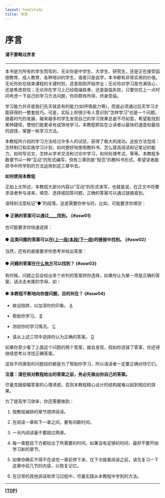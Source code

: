 ```yaml
---
layout: how2study
title: 序言
---
```


# 序言

**请不要略过序言**

<h4 id="top"></h4>

***

本书是为所有的学生而写的，无论你是中学生、大学生、研究生，还是正在接受函授教育、成人教育、各种培训的学生，或者只是自学，本书都有非常实用的价值。无论你处在结束课程的关键时刻，还是刚刚开始学业；无论你对学习是充满信心，还是焦虑担忧；无论你在学习上已经稳操胜券，还是面临失败，只要你花上一点时间考虑一下自己的学习方法问题，你将颇有所得，终身受益。

学习能力并非是我们先天就具有的能力(如呼吸能力等)，而是必须通过后天学习才能获得的一整套技巧。可是，实际上却很少有人意识到“怎样学习”也是一个问题。随着时代的发展，越来越多的学生发现自己的学习效果总是不尽如意，希望能找到某种捷径，使他们能更卓有成效地学习。本教程即旨在让读者以最快的速度和最佳的途径，掌握一些学习方法。

本教程所介绍的学习方法经过许多人的试验，获得了极大的成功。这些方法包括：怎样制订和实施学习计划，如何更好地使用教科书，怎么提高阅读和记笔记的能力，如何写论文，怎样从学术交流和讨论中学习，如何处理考试，等等。本教程多数章节以一种“互动”的形式编写，但有三章则是“规范”的教科书形式，希望读者能把书中所学到的方法运用到这三章中去。

**如何使用本教程**

正如上文所述，本教程大部分内容以“互动”的形式来写，也就是说，在正文中将要求读者参与进来，填空、选择或回答问题，正确的答案可以通过链接查到。

请特别注意标记“●”的段落，这是需要你参与的，比如，可能要求你填空：

#### ● 正确的答案可以通过[\_\_\_\_][asw01]找到。 {#asw01}

也可能要求你快速选择：

#### ● 这类问题的答案可以在([上一段/本段/下一段][asw02])的链接中找到。 {#asw02}

当然，还有的直接要求你思考并给出答案：

#### ● 问题的答案在[什么地方][asw03]可以找到？ {#asw03}

有时候，问题之后会给出多个并列的答案供你选择，如果你认为某一项是正确的答案，请点击末尾的字母，如：

#### ● 本教程不断地向你提问题，目的何在？ {#asw04}

- 故设陷阱，以加深你的印象。 [A][asw04_1]

- 帮助你学习。 [B][asw04_2]

- 测验你的学习情况。 [C][asw04_3]

- 请从上述三项中选择你认为正确的答案。 [D][asw04_4]

如果你至少看了上面这个问题的两个答案，就会发现，假如你选错了答案，你还得继续思考以寻找正确答案。

这些不同类型的问题目的都是为了帮助你学习，所以请读者一定要正确对待它们。

**注意：请在核对教程给出的答案之前，务必先做出你自己的答案。**

尽量克服偷瞄答案的心理诱惑，否则本教程精心设计的结构就难以起到相应的效果。

为了提高学习效率，你还需要做到：

1. 按教程编排的章节顺序阅读。

2. 在阅读一章和下一章之间，要有间歇时间。

3. 一天内阅读量不要超过两章。

4. 每一章题目下方都给出了所需要的时间，如果没有足够的时间，最好不要开始学习新的章节。

5. 如果你确实不得不在读完一章前停下来，在下次接着阅读之前，请先复习一下这章中前几节的内容，以恢复记忆。

6. 在日常的其他阅读和学习过程中，尽量实践从本教程中学到的方法。

***

**[[TOP](#top)]**

[asw01]: how2study_0_01.html '链接'

[asw02]: how2study_0_02.html '本段'

[asw03]: how2study_0_03.html '当前段落的链接中'

[asw04_1]: how2study_0_04_1.html '这不是本教程的目的，本教程中所有的问题都是精心设计的，但并不是为了误导你。如果你认真思考问题的答案，相信你会做出更好的选择。现在请回到原来的问题，重新考虑你的答案。'

[asw04_2]: how2study_0_04_2.html '这正是本教程的目的。这些问题将迫使你积极思考，帮助你集中精力，将你的注意力引到重要的观点上来，并使你随时了解自己对这些观点的理解程度。总之，这些问题将帮助你学习。请继续阅读下文。'

[asw04_3]: how2study_0_04_3.html '测验不是这些问题的目的，因为没有人会来检查你的回答是否正确。这些问题有着更重要的作用。请回到原来的问题，重新考虑你的答案。'

[asw04_4]: how2study_0_04_4.html '你没有必要打开这个链接，你需要查看你认为正确的答案，而对于毫无关系的链接和选项，请果断跳过，否则，你会浪费很多时间。忽略对你没有价值的内容，在互联网上学习严肃知识时，尤其要注意这一点。请回到原来的问题，选择你认为正确的答案。'
